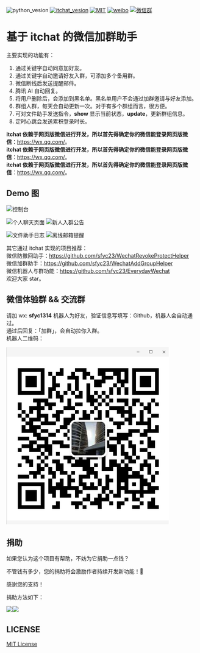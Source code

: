 ![python_vesion](https://img.shields.io/badge/Python-3.5%2B-green.svg)   [![itchat_vesion](https://img.shields.io/badge/Itchat-1.3.10-brightgreen.svg)](https://github.com/littlecodersh/ItChat)   [![MIT](https://img.shields.io/badge/License-MIT-blue.svg)](https://github.com/sfyc23/WechatAddGroupHelper/blob/master/LICENSE)               [![weibo](https://img.shields.io/badge/weibo-@sfyc23-red.svg)](https://www.weibo.com/sfyc23)     [![微信群](http://vlog.sfyc.ltd/wechat_everyday/wxgroup_logo.png?imageView2/0/w/60/h/20)](#微信交流群)

# 基于 itchat 的微信加群助手

主要实现的功能有：

1. 通过关键字自动同意加好友。
2. 通过关键字自动邀请好友入群，可添加多个备用群。
3. 微信断线后发送提醒邮件。
4. 腾讯 AI 自动回复。
5. 将用户删除后，会添加到黑名单。黑名单用户不会通过加群邀请与好友添加。  
6. 群组人群，每天会自动更新一次。对于有多个群组而言，很方便。
7. 可对文件助手发送指令，**show** 显示当前状态，**update**，更新群组信息。
8. 定时心跳会发送累积登录时长。 

**itchat 依赖于网页版微信进行开发，所以首先得确定你的微信能登录网页版微信**：<https://wx.qq.com/>。  
**itchat 依赖于网页版微信进行开发，所以首先得确定你的微信能登录网页版微信**：<https://wx.qq.com/>。  
**itchat 依赖于网页版微信进行开发，所以首先得确定你的微信能登录网页版微信**：<https://wx.qq.com/>。

## Demo 图

![控制台](http://vlog.sfyc23.xyz/wechat_add_group/加群助手工作台.jpg)  

![个人聊天页面](http://vlog.sfyc23.xyz/wechat_add_group/个人聊天页面.jpg?imageView2/0/w/600/h/800)  ![新人入群公告](http://vlog.sfyc23.xyz/wechat_add_group/新人入群公告.jpg?imageView2/0/w/600/h/800)

![文件助手日志](http://vlog.sfyc23.xyz/wechat_add_group/用文件助手日志.jpg?imageView2/0/w/600/h/800)  ![离线邮箱提醒](http://vlog.sfyc23.xyz/wechat_add_group/离线邮箱提醒.jpg?imageView2/0/w/600/h/800)

其它通过 itchat 实现的项目推荐：  
微信防撤回助手：https://github.com/sfyc23/WechatRevokeProtectHelper  
微信加群助手：https://github.com/sfyc23/WechatAddGroupHelper  
微信机器人与群功能：https://github.com/sfyc23/EverydayWechat    
欢迎大家 star。

## 微信体验群 && 交流群
请加 wx: **sfyc1314** 机器人为好友，验证信息写填写：Github，机器人会自动通过。  
通过后回复：「加群」，会自动拉你入群。  
机器人二维码： 

![微信交流群](https://raw.githubusercontent.com/sfyc23/image/master/vlog/20190614125724.png)  

## 捐助
如果您认为这个项目有帮助，不妨为它捐助一点钱？

不管钱有多少，您的捐助将会激励作者持续开发新功能！🎉

感谢您的支持！

捐助方法如下：

![](http://vlog.sfyc.ltd/wechat_everyday/donation_wechat.png?imageView2/0/w/300/h/300)![](http://vlog.sfyc.ltd/wechat_everyday/donation_alipay.png?imageView2/0/w/300/h/300)


## LICENSE
[MIT License](https://github.com/sfyc23/WechatAddGroupHelper/blob/master/LICENSE)






